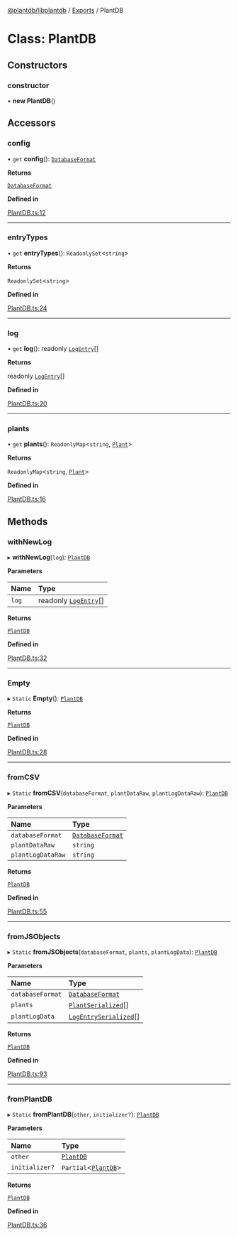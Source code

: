 [@plantdb/libplantdb](../README.md) / [Exports](../modules.md) / PlantDB

# Class: PlantDB

## Constructors

### constructor

• **new PlantDB**()

## Accessors

### config

• `get` **config**(): [`DatabaseFormat`](DatabaseFormat.md)

**Returns**

[`DatabaseFormat`](DatabaseFormat.md)

**Defined in**

[PlantDB.ts:12](https://github.com/oliversalzburg/plantdb/blob/a9cd216/packages/libplantdb/source/PlantDB.ts#L12)

---

### entryTypes

• `get` **entryTypes**(): `ReadonlySet`<`string`\>

**Returns**

`ReadonlySet`<`string`\>

**Defined in**

[PlantDB.ts:24](https://github.com/oliversalzburg/plantdb/blob/a9cd216/packages/libplantdb/source/PlantDB.ts#L24)

---

### log

• `get` **log**(): readonly [`LogEntry`](LogEntry.md)[]

**Returns**

readonly [`LogEntry`](LogEntry.md)[]

**Defined in**

[PlantDB.ts:20](https://github.com/oliversalzburg/plantdb/blob/a9cd216/packages/libplantdb/source/PlantDB.ts#L20)

---

### plants

• `get` **plants**(): `ReadonlyMap`<`string`, [`Plant`](Plant.md)\>

**Returns**

`ReadonlyMap`<`string`, [`Plant`](Plant.md)\>

**Defined in**

[PlantDB.ts:16](https://github.com/oliversalzburg/plantdb/blob/a9cd216/packages/libplantdb/source/PlantDB.ts#L16)

## Methods

### withNewLog

▸ **withNewLog**(`log`): [`PlantDB`](PlantDB.md)

**Parameters**

| Name  | Type                                 |
| :---- | :----------------------------------- |
| `log` | readonly [`LogEntry`](LogEntry.md)[] |

**Returns**

[`PlantDB`](PlantDB.md)

**Defined in**

[PlantDB.ts:32](https://github.com/oliversalzburg/plantdb/blob/a9cd216/packages/libplantdb/source/PlantDB.ts#L32)

---

### Empty

▸ `Static` **Empty**(): [`PlantDB`](PlantDB.md)

**Returns**

[`PlantDB`](PlantDB.md)

**Defined in**

[PlantDB.ts:28](https://github.com/oliversalzburg/plantdb/blob/a9cd216/packages/libplantdb/source/PlantDB.ts#L28)

---

### fromCSV

▸ `Static` **fromCSV**(`databaseFormat`, `plantDataRaw`, `plantLogDataRaw`): [`PlantDB`](PlantDB.md)

**Parameters**

| Name              | Type                                  |
| :---------------- | :------------------------------------ |
| `databaseFormat`  | [`DatabaseFormat`](DatabaseFormat.md) |
| `plantDataRaw`    | `string`                              |
| `plantLogDataRaw` | `string`                              |

**Returns**

[`PlantDB`](PlantDB.md)

**Defined in**

[PlantDB.ts:55](https://github.com/oliversalzburg/plantdb/blob/a9cd216/packages/libplantdb/source/PlantDB.ts#L55)

---

### fromJSObjects

▸ `Static` **fromJSObjects**(`databaseFormat`, `plants`, `plantLogData`): [`PlantDB`](PlantDB.md)

**Parameters**

| Name             | Type                                                       |
| :--------------- | :--------------------------------------------------------- |
| `databaseFormat` | [`DatabaseFormat`](DatabaseFormat.md)                      |
| `plants`         | [`PlantSerialized`](../modules.md#plantserialized)[]       |
| `plantLogData`   | [`LogEntrySerialized`](../modules.md#logentryserialized)[] |

**Returns**

[`PlantDB`](PlantDB.md)

**Defined in**

[PlantDB.ts:93](https://github.com/oliversalzburg/plantdb/blob/a9cd216/packages/libplantdb/source/PlantDB.ts#L93)

---

### fromPlantDB

▸ `Static` **fromPlantDB**(`other`, `initializer?`): [`PlantDB`](PlantDB.md)

**Parameters**

| Name           | Type                                |
| :------------- | :---------------------------------- |
| `other`        | [`PlantDB`](PlantDB.md)             |
| `initializer?` | `Partial`<[`PlantDB`](PlantDB.md)\> |

**Returns**

[`PlantDB`](PlantDB.md)

**Defined in**

[PlantDB.ts:36](https://github.com/oliversalzburg/plantdb/blob/a9cd216/packages/libplantdb/source/PlantDB.ts#L36)

